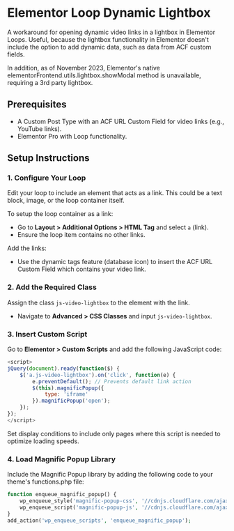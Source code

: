 # Elementor Loop Dynamic Lightbox
A workaround for opening dynamic video links in a lightbox in Elementor Loops. Useful, because the lightbox functionality in Elementor doesn't include the option to add dynamic data, such as data from ACF custom fields.

In addition, as of November 2023, Elementor's native elementorFrontend.utils.lightbox.showModal method is unavailable, requiring a 3rd party lightbox.

## Prerequisites

- A Custom Post Type with an ACF URL Custom Field for video links (e.g., YouTube links).
- Elementor Pro with Loop functionality.

## Setup Instructions

### 1. Configure Your Loop

Edit your loop to include an element that acts as a link. This could be a text block, image, or the loop container itself.

To setup the loop container as a link:
- Go to **Layout > Additional Options > HTML Tag** and select `a` (link).
- Ensure the loop item contains no other links.

Add the links:
- Use the dynamic tags feature (database icon) to insert the ACF URL Custom Field which contains your video link.

### 2. Add the Required Class

Assign the class `js-video-lightbox` to the element with the link.
- Navigate to **Advanced > CSS Classes** and input `js-video-lightbox`.

### 3. Insert Custom Script

Go to **Elementor > Custom Scripts** and add the following JavaScript code:

```javascript
<script>
jQuery(document).ready(function($) {
    $('a.js-video-lightbox').on('click', function(e) {
        e.preventDefault(); // Prevents default link action
        $(this).magnificPopup({
            type: 'iframe'
        }).magnificPopup('open');
    });
});
</script>
```

Set display conditions to include only pages where this script is needed to optimize loading speeds.

### 4. Load Magnific Popup Library

Include the Magnific Popup library by adding the following code to your theme's functions.php file:

```php
function enqueue_magnific_popup() {
    wp_enqueue_style('magnific-popup-css', '//cdnjs.cloudflare.com/ajax/libs/magnific-popup.js/1.1.0/magnific-popup.min.css');
    wp_enqueue_script('magnific-popup-js', '//cdnjs.cloudflare.com/ajax/libs/magnific-popup.js/1.1.0/jquery.magnific-popup.min.js', array('jquery'));
}
add_action('wp_enqueue_scripts', 'enqueue_magnific_popup');
```
